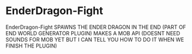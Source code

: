 # EnderDragon-Fight
EnderDragon-Fight SPAWNS THE ENDER DRAGON IN THE END (PART OF END WORLD GENERATOR PLUGIN) MAKES A MOB API (DOESNT NEED SOUNDS FOR MOB YET BUT I CAN TELL YOU HOW TO DO IT WHEN WE FINISH THE PLUGIN)

